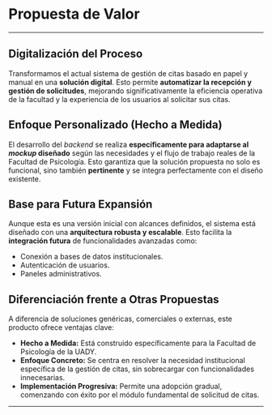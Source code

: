 # Propuesta de Valor

---

## Digitalización del Proceso

Transformamos el actual sistema de gestión de citas basado en papel y manual en una **solución digital**. Esto permite **automatizar la recepción y gestión de solicitudes**, mejorando significativamente la eficiencia operativa de la facultad y la experiencia de los usuarios al solicitar sus citas.

## Enfoque Personalizado (Hecho a Medida)

El desarrollo del *backend* se realiza **específicamente para adaptarse al *mockup* diseñado** según las necesidades y el flujo de trabajo reales de la Facultad de Psicología. Esto garantiza que la solución propuesta no solo es funcional, sino también **pertinente** y se integra perfectamente con el diseño existente.

## Base para Futura Expansión

Aunque esta es una versión inicial con alcances definidos, el sistema está diseñado con una **arquitectura robusta y escalable**. Esto facilita la **integración futura** de funcionalidades avanzadas como:

* Conexión a bases de datos institucionales.
* Autenticación de usuarios.
* Paneles administrativos.

## Diferenciación frente a Otras Propuestas

A diferencia de soluciones genéricas, comerciales o externas, este producto ofrece ventajas clave:

* **Hecho a Medida:** Está construido específicamente para la Facultad de Psicología de la UADY.
* **Enfoque Concreto:** Se centra en resolver la necesidad institucional específica de la gestión de citas, sin sobrecargar con funcionalidades innecesarias.
* **Implementación Progresiva:** Permite una adopción gradual, comenzando con éxito por el módulo fundamental de solicitud de citas.

---

